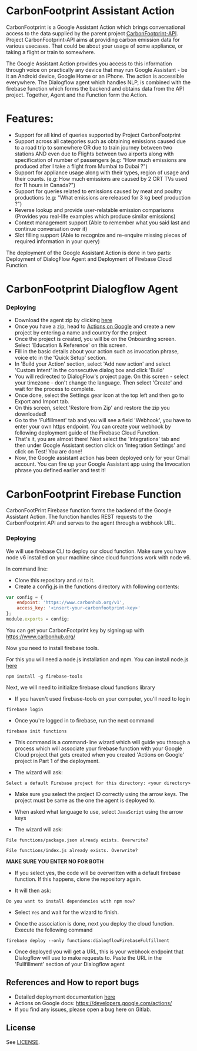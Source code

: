 # CarbonFootprint Assistant Action

CarbonFootprint is a Google Assistant Action which brings conversational access to the data supplied by the parent project [CarbonFootprint-API](https://gitlab.com/aossie/CarbonFootprint-API). Project CarbonFootprint-API aims at providing carbon emission data for various usecases. That could be about your usage of some appliance, or taking a flight or train to somewhere.

The Google Assistant Action provides you access to this information through voice on practically any device that may run Google Assistant - be it an Android device, Google Home or an iPhone. The action is accessible everywhere.
The Dialogflow agent which handles NLP, is combined with the firebase function which forms the backend and obtains data from the API project. Together, Agent and the Function form the Action.

# Features:

  - Support for all kind of queries supported by Project CarbonFootprint
  - Support across all categories such as obtaining emissions caused due to a road trip to somewhere OR due to train journey between two stations AND even due to Flights between two airports along with specification of number of passengers (e.g: "How much emissions are produced after I take a flight from Mumbai to Dubai ?")
  - Support for appliance usage along with their types, region of usage and their counts. (e.g: How much emissions are caused by 2 CRT TVs used for 11 hours in Canada?")
  - Support for queries related to emissions caused by meat and poultry productions (e.g: "What emissions are released for 3 kg beef production ?")
  - Reverse lookup and provide user-relatable emission comparisons (Provides you real-life examples which produce similar emissions)
  - Context management support (Able to remember what you said last and continue conversation over it)
  - Slot filling support (Able to recognize and re-enquire missing pieces of required information in your query)

The deployment of the Google Assistant Action is done in two parts: Deployment of DialogFlow Agent and Deployment of Firebase Cloud Function.

# CarbonFootprint Dialogflow Agent

### Deploying

- Download the agent zip by clicking [here](https://gitlab.com/aossie/CarbonAssistant-Function/raw/master/carbon-assistant-agent.zip)
- Once you have a zip, head to [Actions on Google](https://console.actions.google.com/u/0/) and create a new project by entering a name and country for the project
- Once the project is created, you will be on the Onboarding screen. Select 'Education & Reference' on this screen.
- Fill in the basic details about your action such as invocation phrase, voice etc in the 'Quick Setup' section.
- In 'Build your Action' section, select 'Add new action' and select 'Custom Intent' in the consecutive dialog box and click 'Build'
- You will redirected to DialogFlow's project page. On this screen - select your timezone - don't change the language. Then select 'Create' and wait for the process to complete.
- Once done, select the Settings gear icon at the top left and then go to Export and Import tab.
- On this screen, select 'Restore from Zip' and restore the zip you downloaded!
- Go to the 'Fulfillment' tab and you will see a field 'Webhook', you have to enter your own https endpoint. You can create your webhook by following deployment guide of the Firebase Cloud Function.
- That's it, you are almost there! Next select the 'Integrations' tab and then under Google Assistant section click on 'Integration Settings' and click on Test! You are done!
- Now, the Google assistant action has been deployed only for your Gmail account. You can fire up your Google Assistant app using the Invocation phrase you defined earlier and test it!

# CarbonFootprint Firebase Function

CarbonFootPrint Firebase function forms the backend of the Google Assistant Action. The function handles REST requests to the CarbonFootprint API and serves to the agent through a webhook URL.

### Deploying

We will use firebase CLI to deploy our cloud function. Make sure you have node v6 installed on your machine since cloud functions work with node v6.

In command line:
- Clone this repository and `cd` to it.
- Create a config.js in the functions directory with following contents:
``` javascript
var config = {
    endpoint: 'https://www.carbonhub.org/v1',
    access_key: '<insert-your-carbonfootprint-key>'
};
module.exports = config;
```
You can get your CarbonFootprint key by signing up with https://www.carbonhub.org/

Now you need to install firebase tools.

For this you will need a node.js installation and npm. You can install node.js [here](https://nodejs.org/en/)

`npm install -g firebase-tools`

Next, we will need to initialize firebase cloud functions library

- If you haven't used firebase-tools on your computer, you'll need to login

`firebase login`

- Once you're logged in to firebase, run the next command

`firebase init functions`

- This command is a command-line wizard which will guide you through a process which will associate your firebase function with your Google Cloud project that gets created when you created 'Actions on Google' project in Part 1 of the deployment.

- The wizard will ask:

`Select a default Firebase project for this directory: <your directory>`

- Make sure you select the project ID correctly using the arrow keys. The project must be same as the one the agent is deployed to. 

- When asked what language to use, select `JavaScript` using the arrow keys

- The wizard will ask:

`File functions/package.json already exists. Overwrite?`

`File functions/index.js already exists. Overwrite?`

**MAKE SURE YOU ENTER NO FOR BOTH**

- If you select yes, the code will be overwritten with a default firebase function. If this happens, clone the repository again.

- It will then ask:

`Do you want to install dependencies with npm now?`

- Select `Yes` and wait for the wizard to finish.

- Once the association is done, next you deploy the cloud function. Execute the following command

`firebase deploy --only functions:dialogflowFirebaseFulfillment`

- Once deployed you will get a URL, this is your webhook endpoint that Dialogflow will use to make requests to. Paste the URL in the 'Fullfillment' section of your Dialogflow agent

References and How to report bugs
----
- Detailed deployment documentation [here](https://developers.google.com/actions/dialogflow/deploy-fulfillment)
- Actions on Google docs: https://developers.google.com/actions/
- If you find any issues, please open a bug here on Gitlab.

License
----
See [LICENSE](LICENSE).
